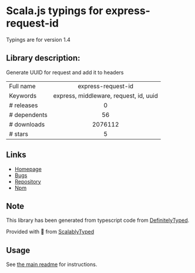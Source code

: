 
# Scala.js typings for express-request-id

Typings are for version 1.4

## Library description:
Generate UUID for request and add it to headers

|                    |                 |
| ------------------ | :-------------: |
| Full name          | express-request-id |
| Keywords           | express, middleware, request, id, uuid |
| # releases         | 0 |
| # dependents       | 56 |
| # downloads        | 2076112 |
| # stars            | 5 |

## Links
- [Homepage](https://github.com/floatdrop/express-request-id)
- [Bugs](https://github.com/floatdrop/express-request-id/issues)
- [Repository](https://github.com/floatdrop/express-request-id)
- [Npm](https://www.npmjs.com/package/express-request-id)
    


## Note
This library has been generated from typescript code from [DefinitelyTyped](https://definitelytyped.org).

Provided with :purple_heart: from [ScalablyTyped](https://github.com/oyvindberg/ScalablyTyped)

## Usage
See [the main readme](../../readme.md) for instructions.



